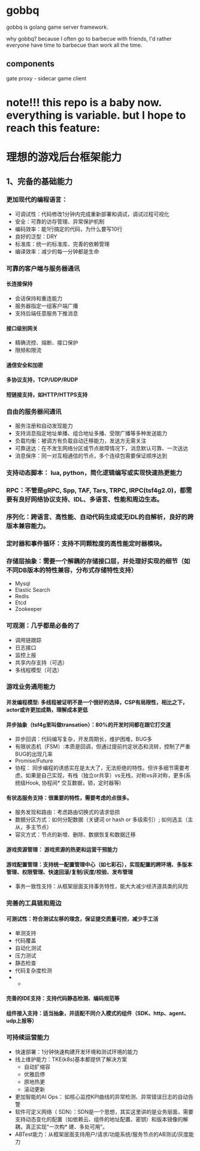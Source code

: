 # gobbq
gobbq is golang game server framework.

why gobbq? because I often go to barbecue with friends,  I'd rather everyone have time to barbecue than work all the time.

## components
gate
proxy - sidecar
game
client

# note!!! this repo is a baby now. everything is variable. but I hope to reach this feature:

# 理想的游戏后台框架能力

## 1、完备的基础能力
### 更加现代的编程语言：
* 可调试性：代码修改1分钟内完成重新部署和调试，调试过程可视化
* 安全：可靠的访存管理、异常保护机制
* 编码效率：能1行搞定的代码，为什么要写10行
* 良好的泛型：DRY
* 标准库：统一的标准库、完善的依赖管理
* 编译效率：减少的每一分钟都是生命
### 可靠的客户端与服务器通讯
#### 长连接保持
* 会话保持和重连能力
* 服务器指定一组客户端广播
* 支持后端任意服务下推消息
#### 接口级别网关
* 精确流控、熔断、接口保护
* 限频和限流
#### 通信安全和加密
#### 多协议支持，TCP/UDP/RUDP
#### 短链接支持，如HTTP/HTTPS支持
### 自由的服务器间通讯
* 服务注册和自动发现能力
* 支持消息指定地址单播、组合地址多播、受限广播等多种发送能力
* 负载均衡：被调方有负载自动迁移能力，发送方无需关注
* 可靠送达：在不发生网络分区或节点故障情况下，消息默认可靠、一次送达
* 消息保序：同一对互相通信的节点，多个连续包需要保证顺序达到

### 支持动态脚本： lua, python，简化逻辑编写或实现快速热更能力
### RPC：不管是gRPC, Spp, TAF, Tars, TRPC, IRPC(tsf4g2.0)，都需要有良好网络协议支持、IDL、多语言、性能和周边生态。
### 序列化：跨语言、高性能、自动代码生成或无IDL的自解析，良好的跨版本兼容能力。
### 定时器和事件循环：支持不同颗粒度的高性能定时器模块。
### 存储层抽象：需要一个解耦的存储接口层，并处理好实现的细节（如不同DB版本的特性兼容，分布式存储特性支持）
* Mysql
* Elastic Search
* Redis
* Etcd
* Zookeeper

### 可观测：几乎都是必备的了
* 调用链跟踪
* 日志接口
* 监控上报
* 共享内存支持（可选）
* 多线程模型（可选）
### 游戏业务通用能力
#### 并发编程模型: 多线程被证明不是一个很好的选择，CSP有局限性，相比之下，actor或许更加成熟，理解成本更低
#### 异步抽象（tsf4g里叫做transation）：80%的开发时间都在跟它打交道
* 异步回调：代码编写复杂，开发周期长，维护困难，BUG多
* 有限状态机（FSM）:本质是回调，但通过提前约定状态和流转，控制了严重BUG的出现几率
* Promise/Future
* 协程： 同步编程的诱惑实在是太大了，无法拒绝的特性。但许多细节需要考虑，如果是自己实现，有栈（独立or共享）vs无栈，对称vs非对称，更多(系统级Hook, 协程间* 交互数据，锁，定时器等)
#### 有状态服务支持：很重要的特性，需要考虑的点很多。
* 服务发现和路由：考虑路由切换式的请求低损
* 数据分区方式：如何分配数据（关键词 or hash or 多级索引）; 如何选主（主从，多主节点）
* 容灾方式：节点的新增、删除、数据恢复和数据迁移
#### 游戏资源管理： 游戏资源的热更和运营干预能力
#### 游戏配置管理：支持统一配置管理中心（如七彩石），实现配置的跨环境、多版本管理、权限管理、快速回滚/复制/灰度/校验、发布管理
* 事务一致性支持：从框架层面支持事务特性，能大大减少经济道具类的风险
### 完善的工具链和周边
#### 可测试性：符合测试左移的理念，保证提交质量可控，减少手工活
* 单测支持
* 代码覆盖
* 自动化测试
* 压力测试
* 静态检查
* 代码复杂度检测
* -
#### 完善的IDE支持：支持代码静态检测、编码规范等
#### 组件接入支持：适当抽象，并适配不同介入模式的组件（SDK、http、agent、udp上报等）
### 可持续运营能力
* 快速部署：1分钟快速构建开发环境和测试环境的能力
* 线上维护能力：TKE(k8s)基本都提供了解决方案
    - 自动扩缩容
    - 优雅启停
    - 原地热更
    - 滚动更新
* 更加智能的AI Ops： 如核心监控KPI曲线的异常检测、异常错误日志的自动告警
* 软件可定义网络（ SDN）：SDN是一个思想，其实这里讲的是业务层面，需要支持动态变化的配置（如依赖云、组件的地址配置、密钥）和版本镜像的解耦，真正实现“一次构* 建、多处可用”。
* ABTest能力：从框架层面支持用户/请求/功能系统/服务节点的AB测试/灰度能力
